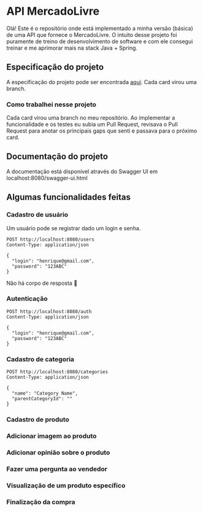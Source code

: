 # API MercadoLivre
Olá! Este é o repositório onde está implementado a minha versão (básica) de uma API que fornece o MercadoLivre. O intuito desse projeto foi puramente de treino de desenvolvimento de software e com ele consegui treinar e me aprimorar mais na stack Java + Spring.

## Especificação do projeto
A especificação do projeto pode ser encontrada [aqui](https://trello.com/b/ntE2tuml/nosso-mercado-livre). Cada card virou uma branch.

### Como trabalhei nesse projeto
Cada card virou uma branch no meu repositório. Ao implementar a funcionalidade e os testes eu subia um Pull Request, revisava o Pull Request para anotar os principais gaps que senti e passava para o próximo card.


## Documentação do projeto
A documentação está disponível através do Swagger UI em localhost:8080/swagger-ui.html

## Algumas funcionalidades feitas

### Cadastro de usuário
Um usuário pode se registrar dado um login e senha.
````http request
POST http://localhost:8080/users
Content-Type: application/json

{
  "login": "henrique@gmail.com",
  "password": "123ABC"
}

````
Não há corpo de resposta 😬

### Autenticação
````http request
POST http://localhost:8080/auth
Content-Type: application/json

{
  "login": "henrique@gmail.com",
  "password": "123ABC"
}
````

### Cadastro de categoria
````http request
POST http://localhost:8080/categories
Content-Type: application/json

{
  "name": "Category Name",
  "parentCategoryId": ""
}

````
### Cadastro de produto
### Adicionar imagem ao produto
### Adicionar opinião sobre o produto
### Fazer uma pergunta ao vendedor
### Visualização de um produto específico
### Finalização da compra

